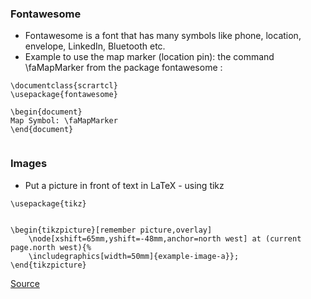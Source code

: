 ### Fontawesome
* Fontawesome is a font that has many symbols like phone, location, envelope, LinkedIn, Bluetooth etc.
* Example to use the map marker (location pin): the command \faMapMarker from the package fontawesome :  
```
\documentclass{scrartcl}
\usepackage{fontawesome}

\begin{document}
Map Symbol: \faMapMarker
\end{document}
    
```

### Images

* Put a picture in front of text in LaTeX - using tikz

```
\usepackage{tikz}


\begin{tikzpicture}[remember picture,overlay]
    \node[xshift=65mm,yshift=-48mm,anchor=north west] at (current page.north west){%
    \includegraphics[width=50mm]{example-image-a}};
\end{tikzpicture}
```
[Source](https://tex.stackexchange.com/a/377083)